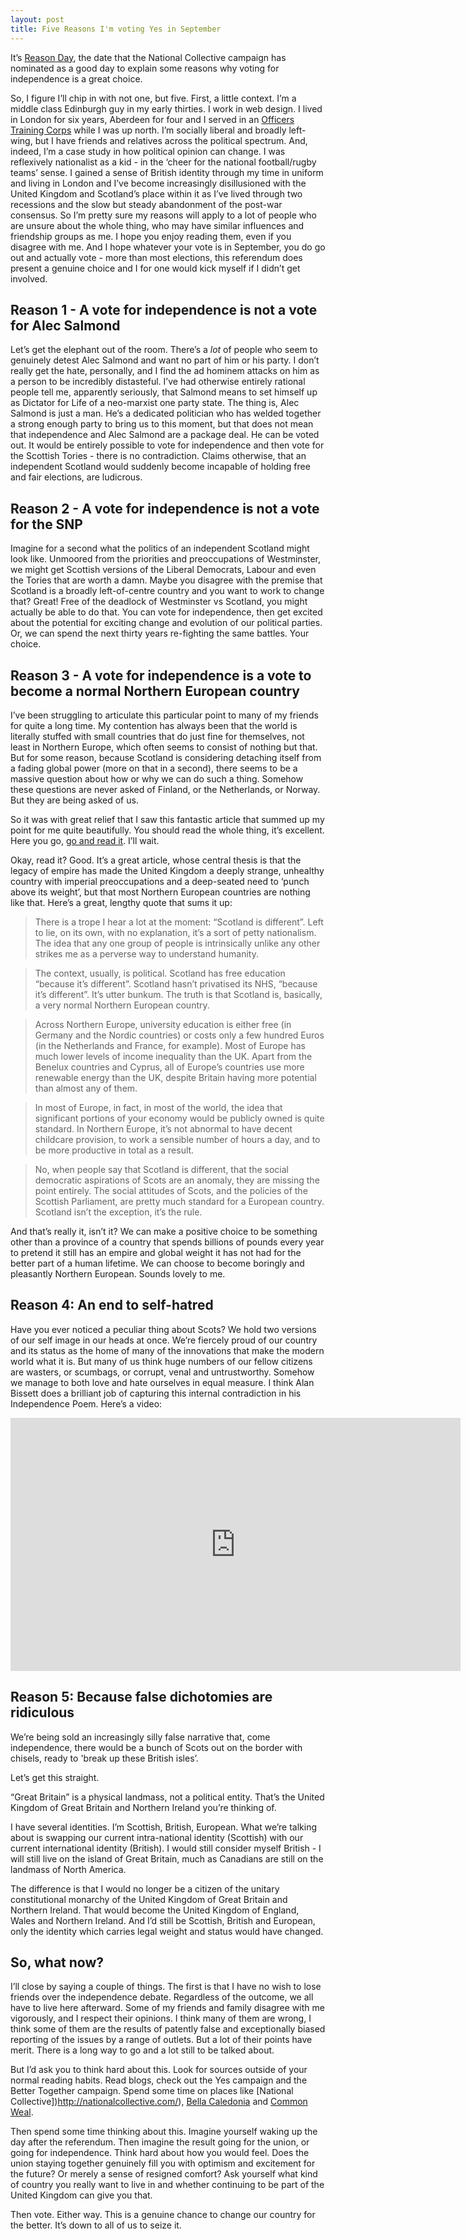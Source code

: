 ```yaml
---
layout: post
title: Five Reasons I'm voting Yes in September
---
```


It’s [Reason Day](https://www.facebook.com/events/242701729248736/), the date that the National Collective campaign has nominated as a good day to explain some reasons why voting for independence is a great choice.

So, I figure I’ll chip in with not one, but five. First, a little context. I’m a middle class Edinburgh guy in my early thirties. I work in web design. I lived in London for six years, Aberdeen for four and I served in an [Officers Training Corps](https://en.wikipedia.org/wiki/Officers%27_Training_Corps) while I was up north. I’m socially liberal and broadly left-wing, but I have friends and relatives across the political spectrum. And, indeed, I’m a case study in how political opinion can change. I was reflexively nationalist as a kid - in the ‘cheer for the national football/rugby teams’ sense. I gained a sense of British identity through my time in uniform and living in London and I’ve become increasingly disillusioned with the United Kingdom and Scotland’s place within it as I’ve lived through two recessions and the slow but steady abandonment of the post-war consensus. So I’m pretty sure my reasons will apply to a lot of people who are unsure about the whole thing, who may have similar influences and friendship groups as me. I hope you enjoy reading them, even if you disagree with me. And I hope whatever your vote is in September, you do go out and actually vote - more than most elections, this referendum does present a genuine choice and I for one would kick myself if I didn’t get involved.

## Reason 1 - A vote for independence is not a vote for Alec Salmond

Let’s get the elephant out of the room. There’s a *lot* of people who seem to genuinely detest Alec Salmond and want no part of him or his party. I don’t really get the hate, personally, and I find the ad hominem attacks on him as a person to be incredibly distasteful. I’ve had otherwise entirely rational people tell me, apparently seriously, that Salmond means to set himself up as Dictator for Life of a neo-marxist one party state. The thing is, Alec Salmond is just a man. He’s a dedicated politician who has welded together a strong enough party to bring us to this moment, but that does not mean that independence and Alec Salmond are a package deal. He can be voted out. It would be entirely possible to vote for independence and then vote for the Scottish Tories - there is no contradiction. Claims otherwise, that an independent Scotland would suddenly become incapable of holding free and fair elections, are ludicrous.

## Reason 2 - A vote for independence is not a vote for the SNP

Imagine for a second what the politics of an independent Scotland might look like. Unmoored from the priorities and preoccupations of Westminster, we might get Scottish versions of the Liberal Democrats, Labour and even the Tories that are worth a damn. Maybe you disagree with the premise that Scotland is a broadly left-of-centre country and you want to work to change that? Great! Free of the deadlock of Westminster vs Scotland, you might actually be able to do that. You can vote for independence, then get excited about the potential for exciting change and evolution of our political parties. Or, we can spend the next thirty years re-fighting the same battles. Your choice.

## Reason 3 - A vote for independence is a vote to become a normal Northern European country 

I’ve been struggling to articulate this particular point to many of my friends for quite a long time. My contention has always been that the world is literally stuffed with small countries that do just fine for themselves, not least in Northern Europe, which often seems to consist of nothing but that. But for some reason, because Scotland is considering detaching itself from a fading global power (more on that in a second), there seems to be a massive question about how or why we can do such a thing. Somehow these questions are never asked of Finland, or the Netherlands, or Norway. But they are being asked of us.

So it was with great relief that I saw this fantastic article that summed up my point for me quite beautifully. You should read the whole thing, it’s excellent. Here you go, [go and read it](https://www.opendemocracy.net/ourkingdom/adam-ramsay/scotland-isnt-different-its-britain-thats-bizarre). I’ll wait.

Okay, read it? Good. It’s a great article, whose central thesis is that the legacy of empire has made the United Kingdom a deeply strange, unhealthy country with imperial preoccupations and a deep-seated need to ‘punch above its weight’, but that most Northern European countries are nothing like that. Here’s a great, lengthy quote that sums it up:

>There is a trope I hear a lot at the moment: “Scotland is different”. Left to lie, on its own, with no explanation, it’s a sort of petty nationalism. The idea that any one group of people is intrinsically unlike any other strikes me as a perverse way to understand humanity.

> The context, usually, is political. Scotland has free education “because it’s different”. Scotland hasn’t privatised its NHS, “because it’s different”. It’s utter bunkum. The truth is that Scotland is, basically, a very normal Northern European country.

> Across Northern Europe, university education is either free (in Germany and the Nordic countries) or costs only a few hundred Euros (in the Netherlands and France, for example). Most of Europe has much lower levels of income inequality than the UK. Apart from the Benelux countries and Cyprus, all of Europe’s countries use more renewable energy than the UK, despite Britain having more potential than almost any of them.

> In most of Europe, in fact, in most of the world, the idea that significant portions of your economy would be publicly owned is quite standard. In Northern Europe, it’s not abnormal to have decent childcare provision, to work a sensible number of hours a day, and to be more productive in total as a result.

> No, when people say that Scotland is different, that the social democratic aspirations of Scots are an anomaly, they are missing the point entirely. The social attitudes of Scots, and the policies of the Scottish Parliament, are pretty much standard for a European country. Scotland isn’t the exception, it’s the rule.

And that’s really it, isn’t it? We can make a positive choice to be something other than a province of a country that spends billions of pounds every year to pretend it still has an empire and global weight it has not had for the better part of a human lifetime. We can choose to become boringly and pleasantly Northern European. Sounds lovely to me.

## Reason 4: An end to self-hatred 

Have you ever noticed a peculiar thing about Scots? We hold two versions of our self image in our heads at once. We’re fiercely proud of our country and its status as the home of many of the innovations that make the modern world what it is. But many of us think huge numbers of our fellow citizens are wasters, or scumbags, or corrupt, venal and untrustworthy. Somehow we manage to both love and hate ourselves in equal measure. I think Alan Bissett does a brilliant job of capturing this internal contradiction in his Independence Poem. Here’s a video:

<iframe width="720" height="405" src="https://www.youtube.com/embed/uLy__S8S-x4" frameborder="0" allowfullscreen></iframe>


## Reason 5: Because false dichotomies are ridiculous
 
We’re being sold an increasingly silly false narrative that, come independence, there would be a bunch of Scots out on the border with chisels, ready to 'break up these British isles’.

Let’s get this straight.

“Great Britain” is a physical landmass, not a political entity. That’s the United Kingdom of Great Britain and Northern Ireland you’re thinking of.

I have several identities. I’m Scottish, British, European. What we’re talking about is swapping our current intra-national identity (Scottish) with our current international identity (British). I would still consider myself British - I will still live on the island of Great Britain, much as Canadians are still on the landmass of North America.

The difference is that I would no longer be a citizen of the unitary constitutional monarchy of the United Kingdom of Great Britain and Northern Ireland. That would become the United Kingdom of England, Wales and Northern Ireland. And I’d still be Scottish, British and European, only the identity which carries legal weight and status would have changed.

## So, what now?

I’ll close by saying a couple of things. The first is that I have no wish to lose friends over the independence debate. Regardless of the outcome, we all have to live here afterward. Some of my friends and family disagree with me vigorously, and I respect their opinions. I think many of them are wrong, I think some of them are the results of patently false and exceptionally biased reporting of the issues by a range of outlets. But a lot of their points have merit. There is a long way to go and a lot still to be talked about.

But I’d ask you to think hard about this. Look for sources outside of your normal reading habits. Read blogs, check out the Yes campaign and the Better Together campaign. Spend some time on places like [National Collective])http://nationalcollective.com/), [Bella Caledonia](http://bellacaledonia.org.uk/) and [Common Weal](http://allofusfirst.org/).

Then spend some time thinking about this. Imagine yourself waking up the day after the referendum. Then imagine the result going for the union, or going for independence. Think hard about how you would feel. Does the union staying together genuinely fill you with optimism and excitement for the future? Or merely a sense of resigned comfort? Ask yourself what kind of country you really want to live in and whether continuing to be part of the United Kingdom can give you that.

Then vote. Either way. This is a genuine chance to change our country for the better. It’s down to all of us to seize it.